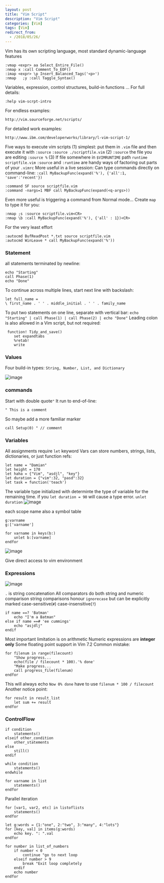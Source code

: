 ```yaml
---
layout: post
title: "Vim Script"
description: "Vim Script"
categories: [Vim]
tags: [Vim]
redirect_from:
  - /2018/05/26/
---
```


Vim has its own scripting language, most standard dynamic-language features
```
:vmap <expr> aa Select_Entire_File()
:nmap x :call Comment_To_EOF()
:imap <expr> \p Insert_Balanced_Tags('<p>')
:nmap	;y :call Taggle_Syntax()
```

Variables, expression, control structures, build-in functions ... 
For full details:
```
:help vim-scrpt-intro
```
For endless examples:
```
http://vim.sourceforge.net/scripts/
```

For detailed work examples:
```
http://www.ibm.com/developerworks/library/l-vim-script-1/
```
Five ways to execute vim scripts
(1) simplest: put them in `.vim` file
and then execute it with `:source`
`:source ./scriptfile.vim`
(2) `:source` the file you are editing
`:source %`
(3) If file somewhere in `$VIMRUNTIME` path
`runtime scriptfile.vim`
`:source` and `:runtime` are handy ways of factoring out parts of your `.vimrc`
More useful in a live session:
Can type commands directly on command-line:
`:call MyBackupFunc(expand('%'), {'all':1, 'save':'recent'})`
```
:command SF source scriptfile.vim
:command -nargs=1 MBF call MyBackupFunc(expand(<q-args>))
```
Even more useful is triggering a command from Normal mode...
Create `map` to type it for you:
```
:nmap ;s :source scriptfile.vim<CR>
:nmap \b :call MyBackupFunc(expand('%'), {'all' : 1})<CR>
```
For the very least effort
```
:autocmd BufReadPost *.txt source scriptfile.vim
:autocmd WinLeave * call MyBackupFunc(expand('%'))
```

### Statement
all statements terminated by newline:
```
echo "Starting"
call Phase(1)
echo "Done"
```
To continue across multiple lines, start next line with backslash:
```
let full_name = 
\ first_name . ' ' . middle_initial . ' ' . family_name
```
To put two statements on one line, separate with vertical bar:
`echo "Starting" | call Phase(1) | call Phase(2) | echo "Done"`
 Leading colon is also allowed in a Vim script, but not required:
```
 function! Tidy_and_save()
	set expandtabs
	%retab!
	write
```
### Values
Four build-in types: `String, Number, List, and Dictionary`

![image](/assets/images/1527350515440.png)

### commands
Start with double quote`"`
It run to end-of-line:
```
" This is a comment
```
So maybe add a more familiar marker
```
call Setup(0) " // comment
```
### Variables
All assignments require `let` keyword
Vars can store numbers, strings, lists, dictionaries, or just function refs:
```
let name = "Damian"
let height = 170
let haha = {"Vim", "asdjl", "key"}
let duration = {"vim":32, "pasd":32}
let task = function('teach')
```
The variable type initialized with determinte the type of variable for the remaining time. 
if you `let duration = 90` will cause a type error. 
`unlet duration`
![image](/assets/images/1527353138645.png)

each scope name also a symbol table
```
g:varname
g:['varname']
```
```
for varname in keys(b:)
	unlet b:[varname]
endfor
```
![image](/assets/images/1527353463462.png)

Give direct access to vim environment

### Expressions
![image](/assets/images/1527353726859.png)

`.` is string concatenation
All comparators do both string and numeric comparison
string comparisons honour `ignorecase`
but can be explicitly marked case-sensitive(`#`)
case-insensitive(`?`)
```
if name ==? 'Batman'
	echo "I'm a Batman"
else if name ==# 'ee cummings'
	echo "asjdlj"
endif
```
Most important limitation is on arithmetic
Numeric expressions are **integer only**
Some floating point support in Vim 7.2
Common mistake:
```
for filenum in range(filecount)
	"Show progress...
	echo(file / filecount * 100).'% done'
	"Make progress...
	call progress_file(filenum)
endfor
```
This will always echo `Now 0% done`
have to use `filenum * 100 / filecount`
Another notice point:
```
for result in result_list
	let sum += result
endfor
```
### ControlFlow
```
if condition
	statements()
elseif other_condition
	other_statements
else
	still()
endif
```
```
while condition
	statements()
endwhile
```
```
for varname in list
	statements()
endfor
```
Parallel iteration
```
for [var1, var2, etc] in listoflists
	statements()
endfor
```
```
let g:words = {1:"one", 2:"two", 3:"many", 4:"lots"}
for [key, val] in items(g:words)
	echo key. ": ".val
endfor
```
```
for number in list_of_numbers
	if number < 0
		continue "go to next loop
	elseif number > 9
		break "Exit loop completely
	endif 
	echo number
endfor
```